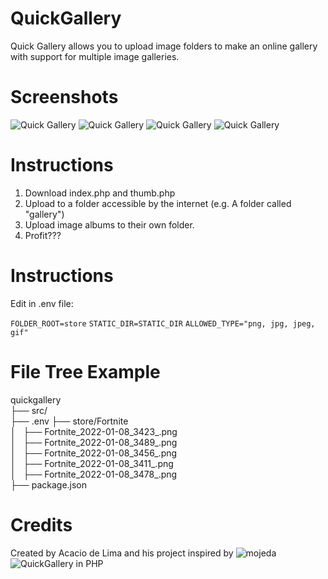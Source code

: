 QuickGallery
============

Quick Gallery allows you to upload image folders to make an online gallery with support for multiple image galleries.

Screenshots
============
![Quick Gallery](https://i.imgur.com/6O1YGHt.png)
![Quick Gallery](https://i.imgur.com/6O1YGHt.png)
![Quick Gallery](https://i.imgur.com/wDvaZBp.png)
![Quick Gallery](https://i.imgur.com/ZVVpFkh.png)

Instructions
============
1. Download index.php and thumb.php
2. Upload to a folder accessible by the internet (e.g. A folder called "gallery")
3. Upload image albums to their own folder.
4. Profit???
  
Instructions
============
Edit in .env file:

```FOLDER_ROOT=store```
```STATIC_DIR=STATIC_DIR```
```ALLOWED_TYPE="png, jpg, jpeg, gif"```

File Tree Example
============
quickgallery  
├── src/  
├── .env 
├── store/Fortnite  
│   ├── Fortnite_2022-01-08_3423_.png  
│   ├── Fortnite_2022-01-08_3489_.png  
│   ├── Fortnite_2022-01-08_3456_.png  
│   ├── Fortnite_2022-01-08_3411_.png  
│   ├── Fortnite_2022-01-08_3478_.png  
├── package.json

Credits
============
Created by Acacio de Lima and his project inspired by ![mojeda](https://github.com/mojeda) ![QuickGallery
](https://github.com/mojeda/QuickGallery) in PHP
